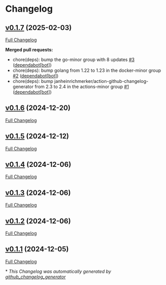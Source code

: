 # Changelog

## [v0.1.7](https://github.com/somaz94/k8s-namespace-sync/tree/v0.1.7) (2025-02-03)

[Full Changelog](https://github.com/somaz94/k8s-namespace-sync/compare/v0.1.6...v0.1.7)

**Merged pull requests:**

- chore\(deps\): bump the go-minor group with 8 updates [\#3](https://github.com/somaz94/k8s-namespace-sync/pull/3) ([dependabot[bot]](https://github.com/apps/dependabot))
- chore\(deps\): bump golang from 1.22 to 1.23 in the docker-minor group [\#2](https://github.com/somaz94/k8s-namespace-sync/pull/2) ([dependabot[bot]](https://github.com/apps/dependabot))
- chore\(deps\): bump janheinrichmerker/action-github-changelog-generator from 2.3 to 2.4 in the actions-minor group [\#1](https://github.com/somaz94/k8s-namespace-sync/pull/1) ([dependabot[bot]](https://github.com/apps/dependabot))

## [v0.1.6](https://github.com/somaz94/k8s-namespace-sync/tree/v0.1.6) (2024-12-20)

[Full Changelog](https://github.com/somaz94/k8s-namespace-sync/compare/v0.1.5...v0.1.6)

## [v0.1.5](https://github.com/somaz94/k8s-namespace-sync/tree/v0.1.5) (2024-12-12)

[Full Changelog](https://github.com/somaz94/k8s-namespace-sync/compare/v0.1.4...v0.1.5)

## [v0.1.4](https://github.com/somaz94/k8s-namespace-sync/tree/v0.1.4) (2024-12-06)

[Full Changelog](https://github.com/somaz94/k8s-namespace-sync/compare/v0.1.3...v0.1.4)

## [v0.1.3](https://github.com/somaz94/k8s-namespace-sync/tree/v0.1.3) (2024-12-06)

[Full Changelog](https://github.com/somaz94/k8s-namespace-sync/compare/v0.1.2...v0.1.3)

## [v0.1.2](https://github.com/somaz94/k8s-namespace-sync/tree/v0.1.2) (2024-12-06)

[Full Changelog](https://github.com/somaz94/k8s-namespace-sync/compare/v0.1.1...v0.1.2)

## [v0.1.1](https://github.com/somaz94/k8s-namespace-sync/tree/v0.1.1) (2024-12-05)

[Full Changelog](https://github.com/somaz94/k8s-namespace-sync/compare/v0.1.0...v0.1.1)



\* *This Changelog was automatically generated by [github_changelog_generator](https://github.com/github-changelog-generator/github-changelog-generator)*
